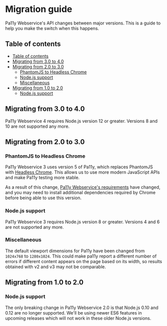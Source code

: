 # Migration guide

Pa11y Webservice's API changes between major versions. This is a guide to help you make the switch when this happens.

## Table of contents

* [Table of contents](#table-of-contents)
* [Migrating from 3.0 to 4.0](#migrating-from-30-to-40)
* [Migrating from 2.0 to 3.0](#migrating-from-20-to-30)
  * [PhantomJS to Headless Chrome](#phantomjs-to-headless-chrome)
  * [Node.js support](#nodejs-support)
  * [Miscellaneous](#miscellaneous)
* [Migrating from 1.0 to 2.0](#migrating-from-10-to-20)
  * [Node.js support](#nodejs-support-1)

## Migrating from 3.0 to 4.0

Pa11y Webservice 4 requires Node.js version 12 or greater. Versions 8 and 10 are not supported any more.

## Migrating from 2.0 to 3.0

### PhantomJS to Headless Chrome

Pa11y Webservice 3 uses version 5 of Pa11y, which replaces PhantomJS with [Headless Chrome](https://developers.google.com/web/updates/2017/04/headless-chrome). This allows us to use more modern JavaScript APIs and make Pa11y testing more stable.

As a result of this change, [Pa11y Webservice's requirements](../README.md#requirements) have changed, and you may need to install additional dependencies required by Chrome before being able to use this version.

### Node.js support

Pa11y Webservice 3 requires Node.js version 8 or greater. Versions 4 and 6 are not supported any more.

### Miscellaneous

The default viewport dimensions for Pa11y have been changed from `1024x768` to `1280x1024`. This could make pa11y report a different number of errors if different content appears on the page based on its width, so results obtained with v2 and v3 may not be comparable.

## Migrating from 1.0 to 2.0

### Node.js support

The only breaking change in Pa11y Webservice 2.0 is that Node.js 0.10 and 0.12 are no longer supported. We'll be using newer ES6 features in upcoming releases which will not work in these older Node.js versions.
